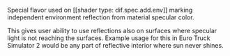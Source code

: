 Special flavor used on [[shader type: dif.spec.add.env]] marking independent environment reflection from material specular color.

This gives user ability to use reflections also on surfaces where specular light is not reaching the surfaces. Example usage for this in Euro Truck Simulator 2 would be any part of reflective interior where sun never shines.